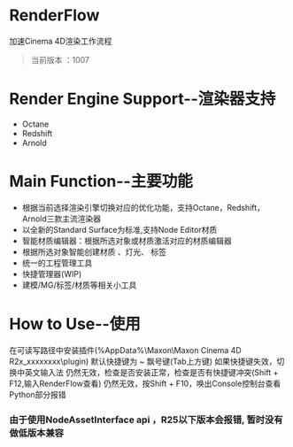 # RenderFlow
加速Cinema 4D渲染工作流程
> 当前版本 ：1007
# Render Engine Support--渲染器支持
- Octane 
- Redshift
- Arnold
# Main Function--主要功能
- 根据当前选择渲染引擎切换对应的优化功能，支持Octane，Redshift，Arnold三款主流渲染器
- 以全新的Standard Surface为标准,支持Node Editor材质
- 智能材质编辑器：根据所选对象或材质激活对应的材质编辑器
- 根据所选对象智能创建材质 、灯光、 标签
- 统一的工程管理工具
- 快捷管理器(WIP)
- 建模/MG/标签/材质等相关小工具
​
# How to Use--使用
在可读写路径中安装插件(%AppData%\Maxon\Maxon Cinema 4D R2x_xxxxxxxx\plugin)
默认快捷键为 ~ 飘号键(Tab上方键)
如果快捷键失效，切换中英文输入法
仍然无效，检查是否安装正常，检查是否有快捷键冲突(Shift + F12,输入RenderFlow查看)
仍然无效，按Shift + F10，唤出Console控制台查看Python部分报错


### 由于使用NodeAssetInterface api ，R25以下版本会报错, 暂时没有做低版本兼容

